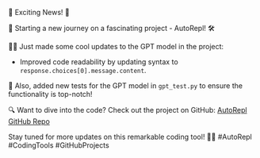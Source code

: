 🌟 Exciting News! 🌟

🚀 Starting a new journey on a fascinating project - AutoRepl! 🛠️

👨‍💻 Just made some cool updates to the GPT model in the project:
- Improved code readability by updating syntax to `response.choices[0].message.content`.
  
🧪 Also, added new tests for the GPT model in `gpt_test.py` to ensure the functionality is top-notch!

🔍 Want to dive into the code? Check out the project on GitHub: [AutoRepl GitHub Repo](https://github.com/rohittp0/AutoREPL)

Stay tuned for more updates on this remarkable coding tool! 🚗💨
#AutoRepl #CodingTools #GitHubProjects